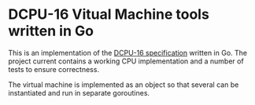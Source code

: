 DCPU-16 Vitual Machine tools written in Go
==========================================

This is an implementation of the
[DCPU-16 specification]("http://0x10c.com/doc/dcpu-16.txt/") written in Go. The
project current contains a working CPU implementation and a number of tests to
ensure correctness.

The virtual machine is implemented as an object so that several can be
instantiated and run in separate goroutines. 

